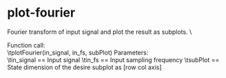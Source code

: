 # plot-fourier
Fourier transform of input signal and plot the result as subplots. \\

Function call:\
    \tplotFourier(in_signal, in_fs, subPlot)
Parameters:\
    \tin_signal == Input signal
    \tin_fs == Input sampling frequency 
    \tsubPlot == State dimension of the desire subplot as \[row col axis]
